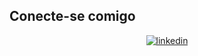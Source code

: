 ## Conecte-se comigo  
<div align="center">

<a href="https://linkedin.com/in/joao-vitor-yukio-bordin-yamashita-863bb9146/" target="_blank">
<img src=https://img.shields.io/badge/linkedin-%231E77B5.svg?&style=for-the-badge&logo=linkedin&logoColor=white alt=linkedin style="margin-bottom: 5px;" />
</a>  

</div>  

<br/>  


